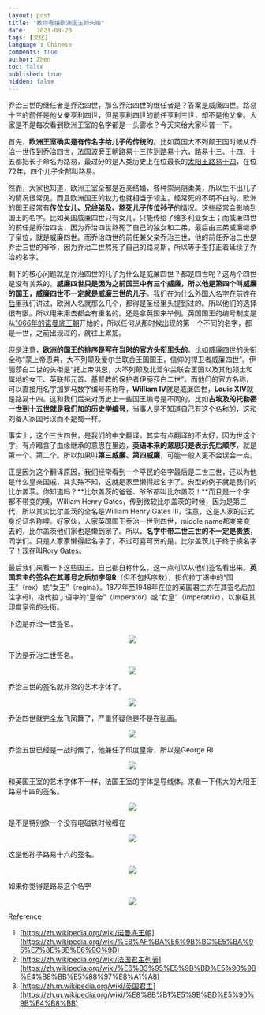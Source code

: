 ```yaml
---
layout: post
title: "教你看懂欧洲国王的头衔"
date:   2021-09-20
tags: [文化]
language : Chinese
comments: true
author: Zhen
toc: false
published: true
hidden: false
---
```

乔治三世的继任者是乔治四世，那么乔治四世的继任者是？答案是威廉四世。路易十三的前任是他父亲亨利四世，但是亨利四世的前任亨利三世，却不是他父亲。大家是不是每次看到欧洲王室的名字都是一头雾水？今天来给大家科普一下。

首先，**欧洲王室确实是有传名字给儿子的传统的**。比如英国大不列颠王国时候从乔治一世传到乔治四世，法国波旁王朝路易十三传到路易十六，路易十三、十四、十五都把长子命名为路易，最过分的是人类历史上在位最长的[太阳王路易十四](https://zh.wikipedia.org/wiki/%E8%B7%AF%E6%98%93%E5%8D%81%E5%9B%9B)，在位72年，四个儿子全部叫路易。

然而，大家也知道，欧洲王室全都是近亲结婚，各种崇尚阴柔美，所以生不出儿子的情况很常见，而且欧洲国王的权力也就相当于领主，经常死的不明不白的。欧洲的国王经常有**传位女儿、兄终弟及、熬死儿子传位孙子**的情况。这些经常会影响到国王的名字。比如英国威廉四世只有女儿，只能传给了维多利亚女王；而威廉四世的前任是乔治四世，因为乔治四世熬死了自己的独女和二弟，最后由三弟威廉继承了皇位，就是威廉四世。而乔治四世的前任兼父亲乔治三世，他的前任乔治二世是乔治三世的爷爷，因为乔治二世熬死了自己的路易斯，所以等于歪打正着延续了乔治的名字。

剩下的核心问题就是乔治四世的儿子为什么是威廉四世？都是四世呢？这两个四世是没有关系的。**威廉四世只是因为之前国王中有三个威廉，所以他是第四个叫威廉的国王，威廉四世不一定就是威廉三世的儿子**。我们在[为什么外国人名字在前姓在后](/为什么外国人名字在前姓在后)里我们讲过，欧洲人名就那么几个，都得是圣经里头提到过的。所以他们的选择很有限。所以用来用去都会有重名的。还是拿英国来举例。英国国王的编号制度是从[1066年的诺曼底王朝](https://zh.wikipedia.org/wiki/诺曼底王朝)开始的，所以任何从那时候出现的第一个不同的名字，都是一世，之前出现过的，就往上累加。

但是注意，**欧洲的国王的排序是写在当时的官方头衔里头的**。比如威廉四世的头衔全称“蒙上帝恩典，大不列颠及爱尔兰联合王国国王，信仰的捍卫者威廉四世”。伊丽莎白二世的头衔是“托上帝洪恩，大不列颠及北爱尔兰联合王国以及其他领土和属地的女王、英联邦元首、基督教的保护者伊丽莎白二世”。而他们的官方名称，可以直接用名字加罗马数字编号来称呼，**William IV**就是威廉四世，**Louis XIV**就是路易十四。这和我们后来对历史上一些国王编号是不同的，比如**古埃及的托勒密一世到十五世就是我们加的历史学编号**，当事人是不知道自己有这个名称的，这和刘备人家国号汉而不是蜀一样。

 事实上，这个三世四世，是我们的中文翻译，其实有点翻译的不太好，因为世这个字，有点暗含了血缘继承的意思在里边，**英语本来的意思只是表示先后顺序**，就是第一个、第二个。所以如果叫**第三威廉、第四威廉**，可能一般人更不会误会一点。

正是因为这个翻译原因，我们经常看到一个平民的名字最后是二世三世，还以为他是什么皇亲国戚，其实殊不知，这就是家里懒得起名字了。典型的例子就是我们的比尔盖茨。你知道吗？**比尔盖茨的爸爸、爷爷都叫比尔盖茨！**而且是一个字都不带变的噢，William Henry Gates，传到微软比尔盖茨的时候，因为是第三代，所以其实比尔盖茨的全名是William Henry Gates III，注意，这是人家的正式身份证名称噢。好家伙，人家英国国王乔治一世到四世，middle name都变来变去的，比尔盖茨他们家也是懒到家了。所以，**名字中带二世三世的不一定是贵族**，同学们。只是人家家懒得起名字了，不过可喜可贺的是，比尔盖茨儿子终于换名字了！现在叫Rory Gates。

最后我们来看一下这些国王，自己都自称什么，这一点可以从他们签名看出来。**英国君主的签名在其尊号之后加字母R**（但不包括序数），指代拉丁语中的“国王”（rex）或“女王”（regina）。1877年至1948年在位的英国君主亦在其签名后加注字母I，指代拉丁语中的“皇帝”（imperator）或“女皇”（imperatrix），以象征其印度皇帝的头衔。

下边是乔治一世签名。
<p align="center"> <img src="{{ site.imageurl }}/乔治一世.png"> </p> 
下边是乔治二世签名。
<p align="center"> <img src="{{ site.imageurl }}/乔治二世.png"> </p> 
乔治三世的签名就非常的艺术字体了。
<p align="center"> <img src="{{ site.imageurl }}/乔治三世.png"> </p> 
乔治四世就完全龙飞凤舞了，严重怀疑他是不是在乱画。
<p align="center"> <img src="{{ site.imageurl }}/乔治四世.png"> </p> 
乔治五世已经是一战时候了，他兼任了印度皇帝，所以是George RI
<p align="center"> <img src="{{ site.imageurl }}/乔治五世.png"> </p> 

和英国王室的艺术字体不一样，法国王室的字体是导线体。来看一下伟大的大阳王路易十四的签名。
<p align="center"> <img src="{{ site.imageurl }}/路易十四.png"> </p> 
是不是特别像一个没有电磁铁时候缠在
<p align="center"> <img src="{{ site.imageurl }}/电磁铁.png"> </p> 

这是他孙子路易十六的签名。
<p align="center"> <img src="{{ site.imageurl }}/路易十六.png"> </p> 
如果你觉得是路易这个名字
<p align="center"> <img src="{{ site.imageurl }}/亨利四世.png"> </p> 


Reference
 1. [https://zh.wikipedia.org/wiki/诺曼底王朝](https://zh.wikipedia.org/wiki/%E8%AF%BA%E6%9B%BC%E5%BA%95%E7%8E%8B%E6%9C%9D)
 2. [https://zh.wikipedia.org/wiki/法国君主列表](https://zh.wikipedia.org/wiki/%E6%B3%95%E5%9B%BD%E5%90%9B%E4%B8%BB%E5%88%97%E8%A1%A8)
 3. [https://zh.m.wikipedia.org/wiki/英国君主](https://zh.m.wikipedia.org/wiki/%E8%8B%B1%E5%9B%BD%E5%90%9B%E4%B8%BB)

 
<!--stackedit_data:
eyJoaXN0b3J5IjpbLTExNTc2MzA0MzgsMzA3NzEwNTMyLDQyNj
QyNTg5MCwtMTU2MDc3NDM5LDE1MTY2MjUwMjcsLTUyNjczMjUz
MCwtNDkzNDU4MTY5LDU5OTE3NzY5NywtMjg4ODk0OTM0LC0xMT
I1NzEyNzMyLC03NTgyODk5NjcsLTk3MDgzNTA5LC0xMTU2MDM4
NDMzLC0xMTMyOTQ5NDM0LC0yMDUzOTU2Mjg1LC01MTYyODExNz
QsLTExMTk4NjMxODUsNjk2Mjg2NzYzLDIwMTM5NjA3OTZdfQ==

-->